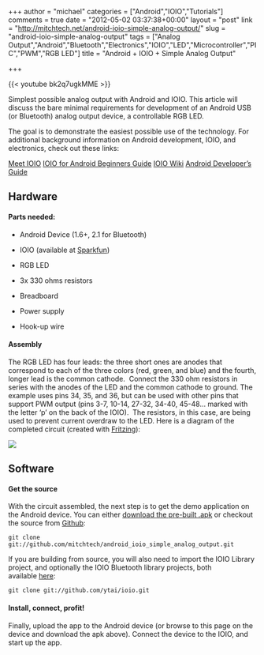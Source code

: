 +++
author = "michael"
categories = ["Android","IOIO","Tutorials"]
comments = true
date = "2012-05-02 03:37:38+00:00"
layout = "post"
link = "http://mitchtech.net/android-ioio-simple-analog-output/"
slug = "android-ioio-simple-analog-output"
tags = ["Analog Output","Android","Bluetooth","Electronics","IOIO","LED","Microcontroller","PIC","PWM","RGB LED"]
title = "Android + IOIO + Simple Analog Output"

+++

{{< youtube bk2q7ugkMME >}}

Simplest possible analog output with Android and IOIO. This article will discuss the bare minimal requirements for development of an Android USB (or Bluetooth) analog output device, a controllable RGB LED.

The goal is to demonstrate the easiest possible use of the technology. For additional background information on Android development, IOIO, and electronics, check out these links:

[Meet IOIO](http://ytai-mer.blogspot.com/2011/04/meet-ioio-io-for-android.html)
[IOIO for Android Beginners Guide](http://www.sparkfun.com/tutorials/280)
[IOIO Wiki](https://github.com/ytai/ioio/wiki)
[Android Developer’s Guide](http://developer.android.com/guide/index.html)

## Hardware

#### Parts needed:

  * Android Device (1.6+, 2.1 for Bluetooth)

  * IOIO (available at [Sparkfun](http://www.sparkfun.com/products/10748))

  * RGB LED

  * 3x 330 ohms resistors

  * Breadboard

  * Power supply

  * Hook-up wire

#### Assembly

The RGB LED has four leads: the three short ones are anodes that correspond to each of the three colors (red, green, and blue) and the fourth, longer lead is the common cathode.  Connect the 330 ohm resistors in series with the anodes of the LED and the common cathode to ground. The example uses pins 34, 35, and 36, but can be used with other pins that support PWM output (pins 3-7, 10-14, 27-32, 34-40, 45-48… marked with the letter ‘p’ on the back of the IOIO).  The resistors, in this case, are being used to prevent current overdraw to the LED. Here is a diagram of the completed circuit (created with [Fritzing](http://fritzing.org/)):

[![](http://mitchtech.net/wp-content/uploads/2012/05/ioio_simple_analog_output.png)](http://mitchtech.net/wp-content/uploads/2012/05/ioio_simple_analog_output.png)

## Software

#### Get the source

With the circuit assembled, the next step is to get the demo application on the Android device. You can either [download the pre-built .apk](http://mitch-tech.appspot.com/ioio/IOIOSimpleAnalogOutput.apk) or checkout the source from [Github](https://github.com/mitchtech/android_ioio_simple_analog_output):

```
git clone git://github.com/mitchtech/android_ioio_simple_analog_output.git
```

If you are building from source, you will also need to import the IOIO Library project, and optionally the IOIO Bluetooth library projects, both available [here](https://github.com/ytai/ioio):

```
git clone git://github.com/ytai/ioio.git
```

#### Install, connect, profit!

Finally, upload the app to the Android device (or browse to this page on the device and download the apk above). Connect the device to the IOIO, and start up the app.

